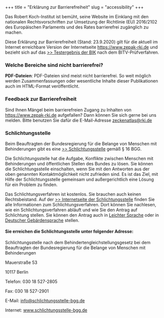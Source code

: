 +++
title = "Erklärung zur Barrierefreiheit"
slug = "accessibility"
+++

Das Robert Koch-Institut ist bemüht, seine Website im Einklang mit den nationalen Rechtsvorschriften zur
Umsetzung der Richtlinie (EU) 2016/2102 des Europäischen Parlaments und des Rates barrierefrei zugänglich zu machen.

Diese Erklärung zur Barrierefreiheit (Stand: 23.9.2020) gilt für die aktuell im Internet erreichbare
Version der Internetseite https://www.zepak-rki.de und bezieht sich auf das
[>> Testergebnis der BIK](https://testen.bitv-test.de/index.php?a=ti&sid=2493) nach dem BITV-Prüfverfahren.

### Welche Bereiche sind nicht barrierefrei?

**PDF-Dateien**: PDF-Dateien sind meist nicht barrierefrei. So weit möglich werden Zusammenfassungen oder
wesentliche Inhalte dieser Publikationen auch im HTML-Format veröffentlicht.

### Feedback zur Barrierefreiheit

Sind Ihnen Mängel beim barrierefreien Zugang zu Inhalten von https://www.zepak-rki.de aufgefallen? Dann können Sie sich gerne bei uns melden. Bitte benutzen Sie dafür die E-Mail-Adresse [zeckenatlas@rki.de](mailto:zeckenatlas@rki.de)

### Schlichtungsstelle

Beim Beauftragten der Bundesregierung für die Belange von Menschen mit Behinderungen gibt es eine
[>> Schlichtungsstelle](http://www.schlichtungsstelle-bgg.de/) gemäß § 16 BGG.

Die Schlichtungsstelle hat die Aufgabe, Konflikte zwischen Menschen mit Behinderungen und öffentlichen Stellen des Bundes zu lösen.
Sie können die Schlichtungsstelle einschalten, wenn Sie mit den Antworten aus der oben genannten Kontaktmöglichkeit nicht zufrieden sind. Es ist das Ziel, mit Hilfe der Schlichtungsstelle gemeinsam und außergerichtlich eine Lösung für ein Problem zu finden.

Das Schlichtungsverfahren ist kostenlos. Sie brauchen auch keinen Rechtsbeistand.
Auf der [>> Internetseite der Schlichtungsstelle](http://www.schlichtungsstelle-bgg.de/) finden Sie alle
Informationen zum Schlichtungsverfahren. Dort können Sie nachlesen, wie ein Schlichtungsverfahren abläuft
und wie Sie den Antrag auf Schlichtung stellen. Sie können den Antrag auch in [Leichter Sprache](https://www.behindertenbeauftragter.de/DE/SchlichtungsstelleBGG/LS/LS_node.html)
oder in [Deutscher Gebärdensprache](https://www.behindertenbeauftragter.de/DE/SchlichtungsstelleBGG/GBS/GBS_node.html) stellen.


#### Sie erreichen die Schlichtungsstelle unter folgender Adresse:

Schlichtungsstelle nach dem Behindertengleichstellungsgesetz
bei dem Beauftragten der Bundesregierung für die Belange von Menschen mit Behinderungen

Mauerstraße 53

10117 Berlin

Telefon: 030 18 527-2805

Fax: 030 18 527-2901

E-Mail: [info@schlichtungsstelle-bgg.de](mailto:info@schlichtungsstelle-bgg.de)

Internet: www.schlichtungsstelle-bgg.de
